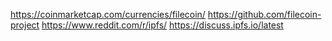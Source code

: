 https://coinmarketcap.com/currencies/filecoin/
https://github.com/filecoin-project
https://www.reddit.com/r/ipfs/
https://discuss.ipfs.io/latest
